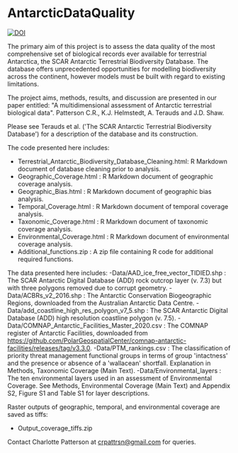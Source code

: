 # AntarcticDataQuality

<a href="https://zenodo.org/badge/latestdoi/641286171"><img src="https://zenodo.org/badge/641286171.svg" alt="DOI"></a>

The primary aim of this project is to assess the data quality of the most comprehensive set of biological records ever available for terrestrial Antarctica, the SCAR Antarctic Terrestrial Biodiversity Database. The database offers unprecedented opportunities for modelling biodiversity across the continent, however models must be built with regard to existing limitations.

The project aims, methods, results, and discussion are presented in our paper entitled: "A multidimensional assessment of Antarctic terrestrial biological data". Patterson C.R., K.J. Helmstedt, A. Terauds and J.D. Shaw.

Please see Terauds et al. ('The SCAR Antarctic Terrestrial Biodiversity Database') for a description of the database and its construction.

The code presented here includes:
- Terrestrial_Antarctic_Biodiversity_Database_Cleaning.html: R Markdown document of database cleaning prior to analysis.
- Geographic_Coverage.html : R Markdown document of geographic coverage analysis.
- Geographic_Bias.html : R Markdown document of geographic bias analysis.
- Temporal_Coverage.html : R Markdown document of temporal coverage analysis.
- Taxonomic_Coverage.html : R Markdown document of taxonomic coverage analysis.
- Environmental_Coverage.html : R Markdown document of environmental coverage analysis.
- Additional_functions.zip : A zip file containing R code for additional required functions.

The data presented here includes:
-Data/AAD_ice_free_vector_TIDIED.shp : The SCAR Antarctic Digital Database (ADD) rock outcrop layer (v. 7.3) but with three polygons removed due to corrupt geometry.
-Data/ACBRs_v2_2016.shp : The Antarctic Conservation Biogeographic Regions, downloaded from the Australian Antarctic Data Centre.
-Data/add_coastline_high_res_polygon_v7_5.shp : The SCAR Antarctic Digital Database (ADD) high resolution coastline polygon (v. 7.5).
-Data/COMNAP_Antarctic_Facilities_Master_2020.csv : The COMNAP register of Antarctic Facilities, downloaded from https://github.com/PolarGeospatialCenter/comnap-antarctic-facilities/releases/tag/v3.3.0.
-Data/PTM_rankings.csv : The classification of priority threat management functional groups in terms of group 'intactness' and the presence or absence of a 'wallacean' shortfall. Explanation in Methods, Taxonomic Coverage (Main Text).
-Data/Environmental_layers : The ten environmental layers used in an assessment of Environmental Coverage. See Methods, Environmental Coverage (Main Text) and Appendix S2, Figure S1 and Table S1 for layer descriptions.

Raster outputs of geographic, temporal, and environmental coverage are saved as tiffs:
- Output_coverage_tiffs.zip

Contact Charlotte Patterson at crpattrsn@gmail.com for queries.
